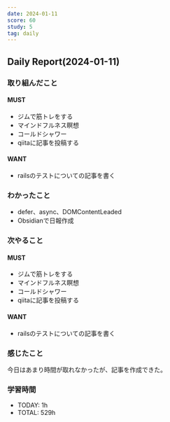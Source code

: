 ```yaml
---
date: 2024-01-11
score: 60
study: 5
tag: daily
---
```

## Daily Report(2024-01-11)
### 取り組んだこと
#### MUST
- ジムで筋トレをする
- マインドフルネス瞑想
- コールドシャワー
- qiitaに記事を投稿する
#### WANT
- railsのテストについての記事を書く
### わかったこと
- defer、async、DOMContentLeaded
- Obsidianで日報作成
### 次やること
#### MUST
- ジムで筋トレをする
- マインドフルネス瞑想
- コールドシャワー
- qiitaに記事を投稿する
#### WANT
- railsのテストについての記事を書く
### 感じたこと
今日はあまり時間が取れなかったが、記事を作成できた。
### 学習時間
- TODAY: 1h
- TOTAL: 529h